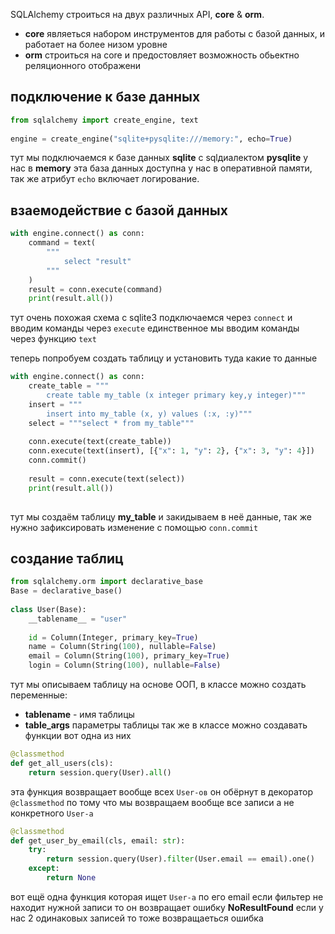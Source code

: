 SQLAlchemy строиться на двух различных API, **core** & **orm**.

- **core** являеться набором инструментов для работы с базой данных, и работает на более низом уровне
- **orm** строиться на core и предостовляет возможность обьектно реляционного отображени

## подключение к базе данных
```python
from sqlalchemy import create_engine, text
  
engine = create_engine("sqlite+pysqlite:///memory:", echo=True)
```
тут мы подключаемся к базе данных **sqlite** с sqlдиалектом **pysqlite** у нас в **memory** эта база данных доступна у нас в оперативной памяти, так же атрибут `echo` включает логирование.

## взаемодействие с базой данных
```python
with engine.connect() as conn:  
    command = text(  
        """  
            select "result"
        """
    )  
    result = conn.execute(command)  
    print(result.all())
```
тут очень похожая схема с sqlite3 подключаемся через `connect` и вводим команды через `execute` единственное мы вводим команды через функцию `text`

теперь попробуем создать таблицу и установить туда какие то данные
```python
with engine.connect() as conn:  
    create_table = """  
        create table my_table (x integer primary key,y integer)"""    
    insert = """  
        insert into my_table (x, y) values (:x, :y)"""
    select = """select * from my_table"""  
    
    conn.execute(text(create_table))  
    conn.execute(text(insert), [{"x": 1, "y": 2}, {"x": 3, "y": 4}])  
	conn.commit()
	
	result = conn.execute(text(select))  
    print(result.all())
    
```
тут мы создаём таблицу **my_table** и закидываем в неё данные, так же нужно зафиксировать изменение с помощью `conn.commit`

## создание таблиц
```python
from sqlalchemy.orm import declarative_base
Base = declarative_base()  
  
class User(Base):  
    __tablename__ = "user"  
  
    id = Column(Integer, primary_key=True)  
    name = Column(String(100), nullable=False)  
    email = Column(String(100), primary_key=True)  
    login = Column(String(100), nullable=False)
```
тут мы описываем таблицу на основе ООП, в классе можно создать переменные:
- **__tablename__** - имя таблицы
- **__table_args__** параметры таблицы
так же в классе можно создавать функции вот одна из них
```python
@classmethod  
def get_all_users(cls):  
    return session.query(User).all()
```
эта функция возвращает вообще всех `User-ов` он обёрнут в декоратор `@classmethod` по тому что мы возвращаем вообще все записи а не конкретного `User-a`
```python
@classmethod  
def get_user_by_email(cls, email: str):  
    try:  
        return session.query(User).filter(User.email == email).one()  
    except:  
        return None
```
вот ещё одна функция которая ищет `User-a` по его email если фильтер не находит нужной записи то он возвращает ошибку **NoResultFound** если у нас 2 одинаковых записей то тоже возвращаеться ошибка